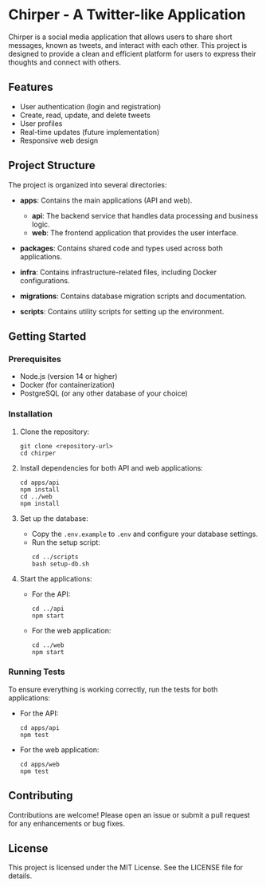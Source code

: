 # Chirper - A Twitter-like Application

Chirper is a social media application that allows users to share short messages, known as tweets, and interact with each other. This project is designed to provide a clean and efficient platform for users to express their thoughts and connect with others.

## Features

- User authentication (login and registration)
- Create, read, update, and delete tweets
- User profiles
- Real-time updates (future implementation)
- Responsive web design

## Project Structure

The project is organized into several directories:

- **apps**: Contains the main applications (API and web).
  - **api**: The backend service that handles data processing and business logic.
  - **web**: The frontend application that provides the user interface.
  
- **packages**: Contains shared code and types used across both applications.

- **infra**: Contains infrastructure-related files, including Docker configurations.

- **migrations**: Contains database migration scripts and documentation.

- **scripts**: Contains utility scripts for setting up the environment.

## Getting Started

### Prerequisites

- Node.js (version 14 or higher)
- Docker (for containerization)
- PostgreSQL (or any other database of your choice)

### Installation

1. Clone the repository:
   ```
   git clone <repository-url>
   cd chirper
   ```

2. Install dependencies for both API and web applications:
   ```
   cd apps/api
   npm install
   cd ../web
   npm install
   ```

3. Set up the database:
   - Copy the `.env.example` to `.env` and configure your database settings.
   - Run the setup script:
     ```
     cd ../scripts
     bash setup-db.sh
     ```

4. Start the applications:
   - For the API:
     ```
     cd ../api
     npm start
     ```
   - For the web application:
     ```
     cd ../web
     npm start
     ```

### Running Tests

To ensure everything is working correctly, run the tests for both applications:

- For the API:
  ```
  cd apps/api
  npm test
  ```

- For the web application:
  ```
  cd apps/web
  npm test
  ```

## Contributing

Contributions are welcome! Please open an issue or submit a pull request for any enhancements or bug fixes.

## License

This project is licensed under the MIT License. See the LICENSE file for details.